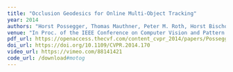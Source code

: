 ```yaml
---
title: "Occlusion Geodesics for Online Multi-Object Tracking"
year: 2014
authors: "Horst Possegger, Thomas Mauthner, Peter M. Roth, Horst Bischof"
venue: "In Proc. of the IEEE Conference on Computer Vision and Pattern Recognition (CVPR)"
pdf_url: https://openaccess.thecvf.com/content_cvpr_2014/papers/Possegger_Occlusion_Geodesics_for_2014_CVPR_paper.pdf
doi_url: https://doi.org/10.1109/CVPR.2014.170
video_url: https://vimeo.com/88141421
code_url: /download#motog
---
```

